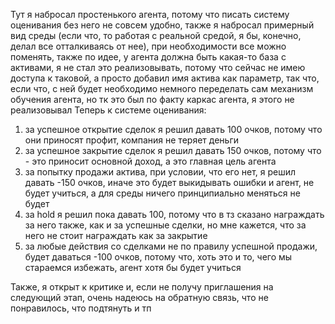 Тут я набросал простенького агента, потому что писать систему оценивания без него не совсем удобно, также я набросал примерный вид среды (если что, то работая с реальной средой, я бы, конечно, делал все отталкиваясь от нее), при необходимости все можно поменять, также по идее, у агента должна быть какая-то база с активами, я не стал это реализовывать, потому что сейчас не имею доступа к таковой, а просто добавил имя актива как параметр, так что, если что, с ней будет необходимо немного переделать сам механизм обучения агента, но тк это был по факту каркас агента, я этого не реализовывал
Теперь к системе оценивания:
1. за успешное открытие сделок я решил давать 100 очков, потому что они приносят профит, компания не теряет деньги
2. за успешное закрытие сделок я решил давать 150 очков, потому что - это приносит основной доход, а это главная цель агента
3. за попытку продажи актива, при условии, что его нет, я решил давать -150 очков, иначе это будет выкидывать ошибки и агент, не будет учиться, а для среды ничего принципиально меняться не будет
4. за hold я решил пока давать 100, потому что в тз сказано награждать за него также, как и за успешные сделки, но мне кажется, что за него не стоит награждать как за закрытие
5. за любые действия со сделками не по правилу успешной продажи, будет даваться -100 очков, потому что, хоть это и то, чего мы стараемся избежать, агент хотя бы будет учиться

Также, я открыт к критике и, если не получу приглашения на следующий этап, очень надеюсь на обратную связь, что не понравилось, что подтянуть и тп
